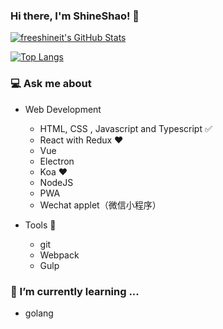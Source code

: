 ### Hi there, I'm ShineShao! 👋

<a href="https://github.com/freeshineit">
  <img src="https://github-readme-stats.vercel.app/api?username=freeshineit&show_icons=true&count_private=true&include_all_commits=true" alt="freeshineit's GitHub Stats" />
</a>

[![Top Langs](https://github-readme-stats.vercel.app/api/top-langs/?username=freeshineit&langs_count=8)](https://github.com/freeshineit/github-readme-stats)

### 💻 Ask me about

- Web Development

  - HTML, CSS , Javascript and Typescript ✅
  - React with Redux ❤️
  - Vue
  - Electron
  - Koa ❤️
  - NodeJS
  - PWA
  - Wechat applet（微信小程序）

- Tools 🔧
  - git
  - Webpack
  - Gulp

### 🌱 I’m currently learning ...

- golang

<!--
**freeshineit/freeshineit** is a ✨ _special_ ✨ repository because its `README.md` (this file) appears on your GitHub profile.

Here are some ideas to get you started:

- 🔭 I’m currently working on ...
- 👯 I’m looking to collaborate on ...
- 🤔 I’m looking for help with ...
- 💬 Ask me about ...
- 📫 How to reach me: ...
- 😄 Pronouns: ...
- ⚡ Fun fact: ...
-->
